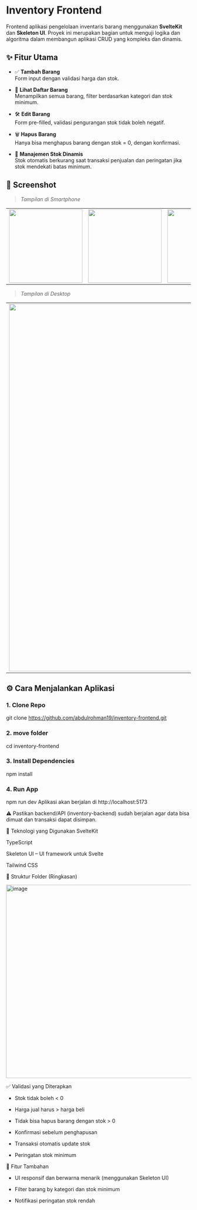 # Inventory Frontend

Frontend aplikasi pengelolaan inventaris barang menggunakan **SvelteKit** dan **Skeleton UI**. Proyek ini merupakan bagian untuk menguji logika dan algoritma dalam membangun aplikasi CRUD yang kompleks dan dinamis.

## ✨ Fitur Utama

- ✅ **Tambah Barang**  
  Form input dengan validasi harga dan stok.

- 📃 **Lihat Daftar Barang**  
  Menampilkan semua barang, filter berdasarkan kategori dan stok minimum.

- 🛠️ **Edit Barang**  
  Form pre-filled, validasi pengurangan stok tidak boleh negatif.

- 🗑️ **Hapus Barang**  
  Hanya bisa menghapus barang dengan stok = 0, dengan konfirmasi.

- 🔁 **Manajemen Stok Dinamis**  
  Stok otomatis berkurang saat transaksi penjualan dan peringatan jika stok mendekati batas minimum.

## 📸 Screenshot

> _Tampilan di Smartphone_
<table>
<td><img src="https://github.com/user-attachments/assets/d7242b81-6b6a-42e2-8efa-56a9ec66e199" width=200px></td>
<td><img src="https://github.com/user-attachments/assets/b655682d-2e53-43c4-acea-c594e4cb4a2c" width=200px></td>
<td><img src="https://github.com/user-attachments/assets/b7760bf2-3d29-4203-bd7d-2a2cdd05d06a" width=200px></td>
<td><img src="https://github.com/user-attachments/assets/2e73004e-0951-4a02-a1ea-a38fd8202272" width=200px></td>
</table>

> _Tampilan di Desktop_
<table>
<td><img src="https://github.com/user-attachments/assets/430f6d42-4dbd-4c41-a05a-6de2c30b27cf" width=1000px></td>
<td><img src="https://github.com/user-attachments/assets/7f1ed949-bfd9-436b-a3bd-4136408707b6" width=1000px></td>
<td><img src="https://github.com/user-attachments/assets/a235e0d3-6a52-4ae1-97bd-e0a238f481ab" width=1000px></td>
<td><img src="https://github.com/user-attachments/assets/0a337717-f180-4d6b-979b-ea18872db547" width=1000px></td>
</table>


## ⚙️ Cara Menjalankan Aplikasi

### 1. Clone Repo
git clone https://github.com/abdulrohman19/inventory-frontend.git 

### 2. move folder
cd inventory-frontend

### 3. Install Dependencies
npm install

### 4. Run App
npm run dev
Aplikasi akan berjalan di http://localhost:5173

⚠️ Pastikan backend/API (inventory-backend) sudah berjalan agar data bisa dimuat dan transaksi dapat disimpan.

🧩 Teknologi yang Digunakan
SvelteKit

TypeScript

Skeleton UI – UI framework untuk Svelte

Tailwind CSS

📁 Struktur Folder (Ringkasan)

<img width="526" alt="image" src="https://github.com/user-attachments/assets/3ab90f0e-0ae5-44c5-bd35-4d885da03800" />




✅ Validasi yang Diterapkan
- Stok tidak boleh < 0

- Harga jual harus > harga beli

- Tidak bisa hapus barang dengan stok > 0

- Konfirmasi sebelum penghapusan

- Transaksi otomatis update stok

- Peringatan stok minimum

🧠 Fitur Tambahan
- UI responsif dan berwarna menarik (menggunakan Skeleton UI)

- Filter barang by kategori dan stok minimum

- Notifikasi peringatan stok rendah
